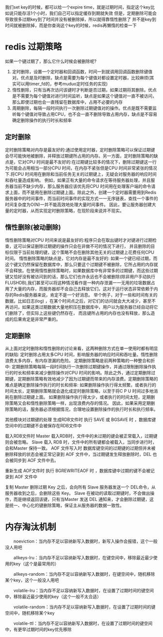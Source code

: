 我们set key的时候，都可以给一个expire time，就是过期时间，指定这个key比如说只能存活1个小时，我们自己可以指定缓存到期就失效
但是，定期删除可能会导致很多过期key到了时间并没有被删除掉，所以就得靠惰性删除了
并不是key到时间就被删除掉，而是你查询这个key的时候，redis再懒惰的检查一下


# redis 过期策略
如果一个键过期了，那么它什么时候会被删除呢?
1. 定时删除，设置一个定时器和回调函数，时间一到就调用回调函数删除键值对。优点是及时删除，缺点是需要为每个键值对都设置定时器，比较麻烦(其实可以用timer_fd的，参考muduo定时任务的实现)
2. 惰性删除，只有当再次访问该键时才判断是否过期，如果过期将其删除。优点是不需要为每个键值对进行时间监听，缺点是如果这个键值对一直不被访问，那么即使过期也会一直残留在数据库中，占用不必要的内存
3. 周期删除，每隔一段时间执行一次删除过期键值对的操作。优点是既不需要监听每个键值对导致占用CPU，也不会一直不删除导致占用内存，缺点是不容易确定删除操作的执行时长和频率

## 定时删除
定时删除策略对内存是最友好的:通过使用定时器，定时删除策略可以保证过期键会尽可能快地被删除，并释放过期键所占用的内存。另一方面，定时删除策略的缺点是，它对CPU 时间是最不友好的:在过期键比较多的情况下，删除过期键这一行为可能会占用相当一部分CPU 时间，在内存不紧张但是CPU 时间非常紧张的情况下.将CPU 时间用在删除和当前任务无关的过期键上，无疑会对服务器的响应时间和吞吐量造成影响。
例如，如果正有大量的命令请求在等待服务器处理，并且服务器当前不缺少内存，那么服务器应该优先将CPU 时间用在处理客户端的命令请求上面，而不是用在删除过期键上面。除此之外，创建一个定时器需要用到Redis 服务器中的时间事件，而当前时间事件的实现方式一一无序链表，查找一个事件的时间复杂度为O(N)一并不能高效地处理大量时间事件。
因此，要让服务器创建大量的定时器，从而实现定时删除策略，在现阶段来说并不现实。

## 惰性删除(被动删除)
惰性删除策略对CPU 时间来说是最友好的:程序只会在取出键时才对键进行过期检查，这可以保证删除过期键的操作只会在非做不可的情况下进行， 并且删除的目标仅限于当前处理的键，这个策略不会在删除其他无关的过期键上花费任何CPU时间。
惰性删除策略的缺点是，它对内存是最不友好的: 如果一个键已经过期，而这个键又仍然保留在数据库中，那么只要这个过期键不被删除，它所占用的内存就不会释放。在使用惰性删除策略时，如果数据库中有非常多的过期键，而这些过期键又恰好没有被访问到的话，那么它们也许永远也不会被删除(除非用户手动执行FLUSHDB),我们甚至可以将这种情况看作是一种内存泄漏一一无用的垃圾数据占用了大量的内存，而服务器却不会自己去释放它们，这对于运行状态非常依赖于内存的Redis服务器来说，肯定不是一个好消息。
举个例子，对于一些和时间有关的数据，比如日志(log) ，在某个时间点之后，对它们的访问就会大大减少，甚至不再访问，如果这类过期数据大量地积压在数据库中，用户以为服务器已经自动将它们删除了，但实际上这些键仍然存在， 而且键所占用的内存也没有释放，那么造成的后果肯定是非常严重的。

## 定期删除
从上面对定时删除和惰性删除的讨论来看，这两种删除方式在单一使用时都有明显的缺陷:
定时删除占用太多CPU 时间，影响服务器的响应时间和吞吐量。惰性删除浪费太多内存，有内存泄漏的危险。
定期删除策略是前两种策略的一种整合和折中:
定期删除策略每隔一段时间执行一次删除过期键操作，并通过限制删除操作执行的时长和频率来减少删除操作对CPU 时间的影响。除此之外，通过定期删除过期键，定期删除策略有效地减少了因为过期键而带来的内存浪费。定期删除策略的难点是确定删除操作执行的时长和频率:
如果删除操作执行得太频繁，或者执行的时间太长，定期删除策略就会退化成定时删除策略，以至于将C P U 时间过多地消耗在删除过期键上面。
如果删除操作执行得太少，或者执行的时间太短，定期删除策略又会和惰性删除策略一样，出现浪费内存的情况。
因此，如果采用定期删除策略的话，服务器必须根据情况，合理地设置删除操作的执行时长和执行频率。


其他模块对过期键的处理
生成RDB文件时
执行 SAVE 或 BGSAVE 时 ，数据库键空间中的过期键不会被保存在RDB文件中

载入RDB文件时
Master 载入RDB时，文件中的未过期的键会被正常载入，过期键则会被忽略。
Slave 载入 RDB 时，文件中的所有键都会被载入，当同步进行时，会和Master 保持一致。
AOF 文件写入时
数据库键空间的过期键的过期但并未被删除释放的状态会被正常记录到 AOF 文件中，当过期键发生释放删除时，DEL 也会被同步到 AOF 文件中去。

重新生成 AOF文件时
执行 BGREWRITEAOF 时 ，数据库键中过期的键不会被记录到 AOF 文件中

复制
Master 删除过期 Key 之后，会向所有 Slave 服务器发送一个 DEL命令，从服务器收到之后，会删除这些 Key。
Slave 在被动的读取过期键时，不会做出操作，而是继续返回该键，只有当Master 发送 DEL 通知来，才会删除过期键，这是统一、中心化的键删除策略，保证主从服务器的数据一致性。


# 内存淘汰机制
　　noeviction：当内存不足以容纳新写入数据时，新写入操作会报错，这个一般没人用吧

　　allkeys-lru：当内存不足以容纳新写入数据时，在键空间中，移除最近最少使用的key（这个是最常用的）

　　allkeys-random：当内存不足以容纳新写入数据时，在键空间中，随机移除某个key，这个一般没人用吧

　　volatile-lru：当内存不足以容纳新写入数据时，在设置了过期时间的键空间中，移除最近最少使用的key（这个一般不太合适）

　　volatile-random：当内存不足以容纳新写入数据时，在设置了过期时间的键空间中，随机移除某个key

　　volatile-ttl：当内存不足以容纳新写入数据时，在设置了过期时间的键空间中，有更早过期时间的key优先移除